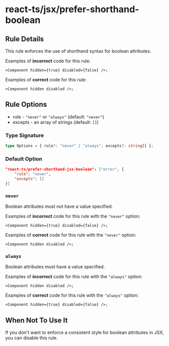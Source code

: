 # react-ts/jsx/prefer-shorthand-boolean

## Rule Details

This rule enforces the use of shorthand syntax for boolean attributes.

Examples of **incorrect** code for this rule:

```tsx
<Component hidden={true} disabled={false} />;
```

Examples of **correct** code for this rule:

```tsx
<Component hidden disabled />;
```

## Rule Options

- rule - `"never"` or `"always"` (default: `"never"`)
- excepts - an array of strings (default: `[]`)

### Type Signature

```ts
type Options = { rule?: "never" | "always"; excepts?: string[] };
```

### Default Option

```json
"react-ts/prefer-shorthand-jsx-boolean": ["error", {
    "rule": "never",
    "excepts": []
}]
```

### `never`

Boolean attributes must not have a value specified.

Examples of **incorrect** code for this rule with the `"never"` option:

```tsx
<Component hidden={true} disabled={false} />;
```

Examples of **correct** code for this rule with the `"never"` option:

```tsx
<Component hidden disabled />;
```

### `always`

Boolean attributes must have a value specified.

Examples of **incorrect** code for this rule with the `"always"` option:

```tsx
<Component hidden disabled />;
```

Examples of **correct** code for this rule with the `"always"` option:

```tsx
<Component hidden={true} disabled={false} />;
```

## When Not To Use It

If you don't want to enforce a consistent style for boolean attributes in JSX, you can disable this rule.
